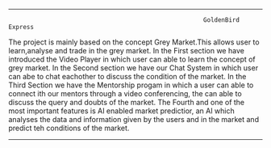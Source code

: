 _______________________________________________________________________________________________________________________________________________________________________________________________________________
                                                          GoldenBird Express
The project is mainly based on the concept Grey Market.This allows user to learn,analyse and trade in the grey market.
In the First section we have introduced the Video Player in which user can able to learn the concept of grey market.
In the Second section we have our Chat System in which user can abe to chat eachother to discuss the condition of the market.
In the Third Section we have the Mentorship progam in which a user can able to connect ith our mentors through a video conferencing, the can able to discuss the query and doubts of the market.
The Fourth and one of the most important features is AI enabled market predictior, an AI which analyses the data and information given by the users and in the market and predict teh conditions of the market.
________________________________________________________________________________________________________________________________________________________________________________________________________________
